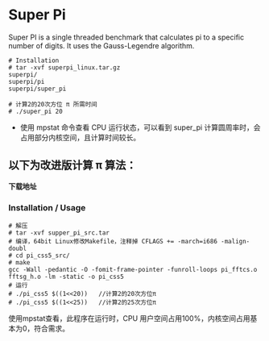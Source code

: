 # Super Pi
Super PI is a single threaded benchmark that calculates pi to a specific number of digits. It uses the Gauss-Legendre algorithm.
```
# Installation
# tar -xvf superpi_linux.tar.gz
superpi/
superpi/pi
superpi/super_pi

# 计算2的20次方位 π 所需时间
# ./super_pi 20
```
- 使用 mpstat 命令查看 CPU 运行状态，可以看到 super_pi 计算圆周率时，会占用部分内核空间，且计算时间较长。   
## 以下为改进版计算 π 算法：  
**下载地址**  

### Installation / Usage
```
# 解压
# tar -xvf supper_pi_src.tar
# 编译，64bit Linux修改Makefile，注释掉 CFLAGS += -march=i686 -malign-doubl
# cd pi_css5_src/
# make
gcc -Wall -pedantic -O -fomit-frame-pointer -funroll-loops pi_fftcs.o fftsg_h.o -lm -static -o pi_css5
# 运行
# ./pi_css5 $((1<<20))   //计算2的20次方位π
# ./pi_css5 $((1<<25))   //计算2的25次方位π
```   
使用mpstat查看，此程序在运行时，CPU 用户空间占用100%，内核空间占用基本为0，符合需求。   
```

```